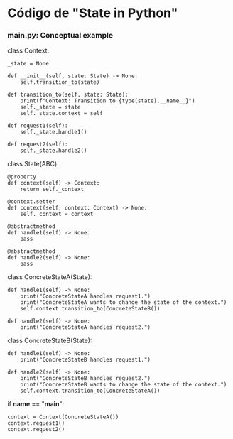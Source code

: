 # Código de "State in Python" 
### main.py: Conceptual example

class Context:

    _state = None
    
    def __init__(self, state: State) -> None:
        self.transition_to(state)
        
    def transition_to(self, state: State):
        print(f"Context: Transition to {type(state).__name__}")
        self._state = state
        self._state.context = self
        
    def request1(self):
        self._state.handle1()
        
    def request2(self):
        self._state.handle2()

class State(ABC):

    @property
    def context(self) -> Context:
        return self._context
        
    @context.setter
    def context(self, context: Context) -> None:
        self._context = context
        
    @abstractmethod
    def handle1(self) -> None:
        pass
        
    @abstractmethod
    def handle2(self) -> None:
        pass

class ConcreteStateA(State):

    def handle1(self) -> None:
        print("ConcreteStateA handles request1.")
        print("ConcreteStateA wants to change the state of the context.")
        self.context.transition_to(ConcreteStateB())
        
    def handle2(self) -> None:
        print("ConcreteStateA handles request2.")
        
class ConcreteStateB(State):

    def handle1(self) -> None:
        print("ConcreteStateB handles request1.")
    
    def handle2(self) -> None:
        print("ConcreteStateB handles request2.")
        print("ConcreteStateB wants to change the state of the context.")
        self.context.transition_to(ConcreteStateA())

if __name__ == "__main__":
   
    context = Context(ConcreteStateA())
    context.request1()
    context.request2()

